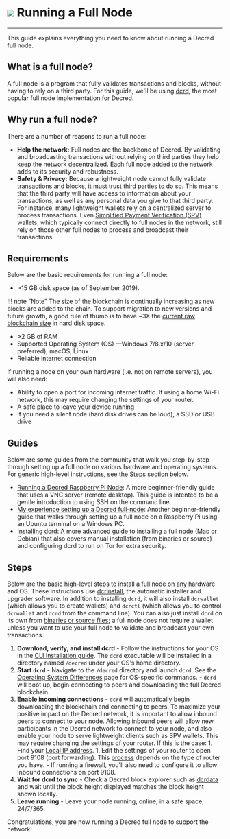 # <img class="dcr-icon" src="/img/dcr-icons/AtoB.svg" /> Running a Full Node

---

This guide explains everything you need to know about running a Decred full node.

## What is a full node?

A full node is a program that fully validates transactions and blocks, without having to rely on a third party. For this guide, we'll be using [dcrd](https://github.com/decred/dcrd), the most popular full node implementation for Decred.

## Why run a full node?

There are a number of reasons to run a full node:

- **Help the network:** Full nodes are the backbone of Decred. By validating and broadcasting transactions without relying on third parties they help keep the network decentralized. Each full node added to the network adds to its security and robustness.
- **Safety & Privacy:** Because a lightweight node cannot fully validate transactions and blocks, it must trust third parties to do so. This means that the third party will have access to information about your transactions, as well as any personal data you give to that third party. For instance, many lightweight wallets rely on a centralized server to process transactions. Even [Simplified Payment Verification (SPV)](../wallets/spv.md) wallets, which typically connect directly to full nodes in the network, still rely on those other full nodes to process and broadcast their transactions.

## Requirements

Below are the basic requirements for running a full node:

- \>15 GB disk space (as of September 2019).

!!! note "Note"
    The size of the blockchain is continually increasing as new blocks are added to the chain. To support migration to new versions and future growth, a good rule of thumb is to have ~3X the [current raw blockchain size](https://dcrdata.decred.org/charts?chart=blockchain-size) in hard disk space.

- \>2 GB of RAM
- Supported Operating System (OS) &mdash;Windows 7/8.x/10 (server preferred), macOS, Linux
- Reliable internet connection

If running a node on your own hardware (i.e. not on remote servers), you will also need:

- Ability to open a port for incoming internet traffic. If using a home Wi-Fi network, this may require changing the settings of your router.
- A safe place to leave your device running
- If you need a silent node (hard disk drives can be loud), a SSD or USB drive

## Guides

Below are some guides from the community that walk you step-by-step through setting up a full node on various hardware and operating systems. For generic high-level instructions, see the [Steps](#steps) section below.

- [Running a Decred Raspberry Pi Node](https://medium.com/@_Checkmatey_/running-a-decred-raspberry-pi-node-ac605b70c652): A more beginner-friendly guide that uses a VNC server (remote desktop). This guide is intented to be a gentle introduction to using SSH on the command line.
- [My experience setting up a Decred full-node](https://medium.com/crypto-rocket-blog/my-experience-setting-up-a-decred-full-node-8a9bbf55bc30): Another beginner-friendly guide that walks through setting up a full node on a Raspberry Pi using an Ubuntu terminal on a Windows PC.
- [Installing dcrd](https://stakey.club/en/installing-dcrd/): A more advanced guide to installing a full node (Mac or Debian) that also covers manual installation (from binaries or source) and configuring dcrd to run on Tor for extra security.

## Steps

Below are the basic high-level steps to install a full node on any hardware and OS. These instructions use [dcrinstall](../wallets/cli/cli-installation.md), the automatic installer and upgrader software. In addition to installing `dcrd`, it will also install `dcrwallet` (which allows you to create wallets) and `dcrctl` (which allows you to control `dcrwallet` and `dcrd` from the command line). You can also just install `dcrd` on its own from [binaries or source files](https://github.com/decred/dcrd#installing-and-updating); a full node does not require a wallet unless you want to use your full node to validate and broadcast your own transactions.

1. **Download, verify, and install dcrd**
        - Follow the instructions for your OS in the [CLI Installation guide](../wallets/cli/cli-installation.md). The `dcrd` executable will be installed in a directory named `/decred` under your OS's home directory.
1. **Start `dcrd`**
        - Navigate to the `/decred` directory and launch `dcrd`. See the [Operating System Differences](../wallets/cli/os-differences.md) page for OS-specific commands.
        - `dcrd` will boot up, begin connecting to peers and downloading the full Decred blockchain.
1. **Enable incoming connections**
        - `dcrd` will automatically begin downloading the blockchain and connecting to peers. To maximize your positive impact on the Decred network, it is important to allow inbound peers to connect to your node. Allowing inbound peers will allow new participants in the Decred network to connect to your node, and also enable your node to serve lightweight clients such as SPV wallets. This may require changing the settings of your router. If this is the case:
                1. Find your [Local IP address](https://www.howtogeek.com/236838/how-to-find-any-devices-ip-address-mac-address-and-other-network-connection-details/).
                1. Edit the settings of your router to open port 9108 (port forwarding). This [process](https://www.wikihow.com/Set-Up-Port-Forwarding-on-a-Router) depends on the type of router you have.
        - If running a firewall, you'll also need to configure it to allow inbound connections on port 9108.
1. **Wait for dcrd to sync**
        - Check a Decred block explorer such as [dcrdata](https://dcrdata.decred.org/) and wait until the block height displayed matches the block height shown locally.
1. **Leave running**
        - Leave your node running, online, in a safe space, 24/7/365.

Congratulations, you are now running a Decred full node to support the network!

